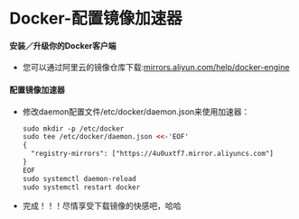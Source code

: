# Docker-配置镜像加速器

#### 安装／升级你的Docker客户端
- 您可以通过阿里云的镜像仓库下载:[mirrors.aliyun.com/help/docker-engine](http://mirrors.aliyun.com/help/docker-engine?spm=a2c1q.8351553.0.0.468c7ecb3yKZ7b)

#### 配置镜像加速器
- 修改daemon配置文件/etc/docker/daemon.json来使用加速器：
  ``` xml
  sudo mkdir -p /etc/docker
  sudo tee /etc/docker/daemon.json <<-'EOF'
  {
    "registry-mirrors": ["https://4u0uxtf7.mirror.aliyuncs.com"]
  }
  EOF
  sudo systemctl daemon-reload
  sudo systemctl restart docker
  ```
- 完成！！！尽情享受下载镜像的快感吧，哈哈

